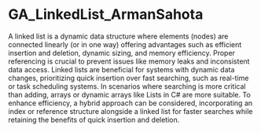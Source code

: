 # GA_LinkedList_ArmanSahota
A linked list is a dynamic data structure where elements (nodes) are connected linearly (or in one way) offering advantages such as efficient insertion and deletion, dynamic sizing, and memory efficiency. Proper referencing is crucial to prevent issues like memory leaks and inconsistent data access. Linked lists are beneficial for systems with dynamic data changes, prioritizing quick insertion over fast searching, such as real-time or task scheduling systems. In scenarios where searching is more critical than adding, arrays or dynamic arrays like Lists in C# are more suitable. To enhance efficiency, a hybrid approach can be considered, incorporating an index or reference structure alongside a linked list for faster searches while retaining the benefits of quick insertion and deletion.






